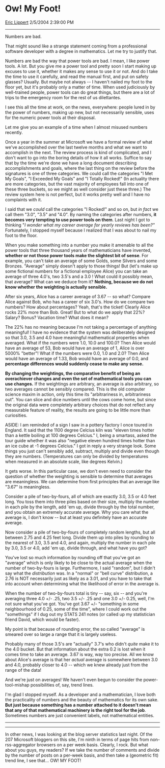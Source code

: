 # Ow\! My Foot\!

[Eric Lippert](https://social.msdn.microsoft.com/profile/Eric%20Lippert) 2/5/2004 2:39:00 PM

-----

Numbers are bad.

That might sound like a strange statement coming from a professional software developer with a degree in mathematics. Let me try to justify that.

Numbers are bad the way that power tools are bad. I mean, I like power tools. A lot. But you give me a power tool and pretty soon I start making up excuses to use it, whether it makes any sense to use it or not. And do I take the time to use it carefully, and read the manual first, and put on safety glasses? Usually. But maybe not always -- I haven't nailed my foot to the floor yet, but it's probably only a matter of time. When used judiciously by well-trained people, power tools can do great things, but there are a lot of trips to the emergency room for the rest of us dilettantes.

I see this all the time at work, on the news, everywhere: people lured in by the power of numbers, making up new, but not necessarily sensible, uses for the numeric power tools at their disposal.

Let me give you an example of a time when I almost misused numbers recently.

Once a year in the summer at Microsoft we have a formal review of what we've accomplished over the last twelve months and what we want to accomplish in the next. The review process is kind of complicated, and I don't want to go into the boring details of how it all works. Suffice to say that by the time we're done we have a long document describing accomplishments and goals, where the last thing on the review before the signatures is one of three categories. We could call the categories "I Met My Goals", "I Exceeded My Goals" and "I Totally Rocked\!" (In actuality there are more categories, but the vast majority of employees fall into one of these three buckets, so we might as well consider just these three.) The review system here is not perfect, but it works pretty well and I have no complaints with it.

I said that we *could* call the categories "I Rocked\!" and so on, but *in fact* we call them "3.0", "3.5" and "4.0". By naming the categories after numbers, **it becomes very tempting to use power tools on them**. Last night I got to thinking "*I wonder what my career average for yearly reviews has been?"* Fortunately, I stopped myself because I realized that I was about to nail my foot to the floor.

When you make something into a number you make it amenable to all the power tools that three thousand years of mathematicians have invented, **whether or not those power tools make the slightest bit of sense**. For example, you can't take an average of some Golds, some Silvers and some Bronzes. "Average" simply doesn't apply to those things\! But (let's make up some fictional numbers for a fictional employee Alice) you can take an average of three 4.0's, two 3.5's and a 3.0 \! What could it possibly mean, that average? What can we deduce from it? **Nothing, because we do not know whether the weighting is actually sensible.**

After six years, Alice has a career average of 3.67 -- so what? Compare Alice against Bob, who has a career of six 3.0's. How do we compare two numbers? How about percentages? Yeah, that's the ticket\! Clearly Alice rocks 22% more than Bob. Great\! But to what do we apply that 22%? Salary? Bonus? Vacation time? What does it mean?

The 22% has no meaning because I'm not taking a percentage of anything meaningful\! I have no evidence that the system was deliberately designed so that 3.0, 3.5 and 4.0 have meaningful mathematical properties when averaged. What if the numbers were 1.0, 10.0 and 100.0? Then Alice would have an average of 53, Bob would have an average of 1, Alice is over 5000% "better"\! What if the numbers were 0.0, 1.0 and 2.0? Then Alice would have an average of 1.33, Bob would have an average of 0.0, and **percentage differences would suddenly cease to make any sense.**

**By changing the weightings, the comparative benefit of being an overachiever changes and even the set of mathematical tools you can use changes.** If the weightings are arbitrary, an average is also arbitrary, so two averages cannot be sensibly compared. This is the old computer science maxim in action, only this time its "arbitrariness in, arbitrariness out". You can slice and dice numbers until the cows come home, but since the original data were completely arbitrary choices that do not reflect any measurable feature of reality, the results are going to be little more than curiosities.

ASIDE: I am reminded of a sign I saw in a pottery factory I once toured in England. It said that the 1100 degree Celcius kiln was "eleven times hotter than a kettle boiling at 100 degrees Celcius." I, being a smartass, asked the tour guide whether it was also "negative eleven hundred times hotter than an ice cube at -1 degrees Celcius." I got in reply a very strange look. Some things you just can't sensibly add, subtract, multiply and divide even though they are numbers. (Temperatures can only be divided by temperatures when measured in an absolute scale, like degrees Kelvin.)

It gets worse. In this particular case, we don't even need to consider the question of whether the weighting is sensible to determine that averages are meaningless. We can determine from first principles that an average like "3.67" is meaningless.

Consider a pile of two-by-fours, all of which are exactly 3.0, 3.5 or 4.0 feet long. You toss them into three piles based on their size, multiply the number in each pile by the length, add 'em up, divide through by the total number, and you obtain an extremely accurate average. Why you care what the average is, I don't know -- but at least you definitely have an accurate average.

Now consider a pile of two-by-fours of completely random lengths, but all between 2.75 and 4.25 feet long. Divide them up into piles by rounding to the nearest of 3.0, 3.5 and 4.0, and again, multiply the number in each pile by 3.0, 3.5 or 4.0, add 'em up, divide through, and what have you got?

You've lost so much information by rounding off that you've got an "average" which is only likely to be close to the actual average when the number of two-by-fours is large. Furthermore, I said "random", but I didn't say what the *distribution* was. In a "normal" or "bell curve" distribution, a 2.76 is NOT necessarily just as likely as a 3.01, and you have to take that into account when determining what the likelihood of error in the average is.

When the number of two-by-fours total is tiny -- say, six -- and you're averaging three 4.0 +/- .25, two 3.5 +/- .25 and one 3.0 +/- 0.25, well, I'm not sure what you've got. You've got 3.67 +/- "something in some neighbourhood of 0.25, some of the time", where I could work out the "somethings" if I dug out my STATS 241 notes (or called up my statistician friend David, which would be faster).

My point is that because of rounding error, the so called "average" is smeared over so large a range that it is largely useless.

Probably many of those 3.5's are "actually" 3.7's who didn't *quite* make it to the 4.0 bucket. But that information about the extra 0.2 is lost when it comes time to take an average. 3.67 is way, way too precise. All we know about Alice's average is that her *actual* average is somewhere between 3.0 and 4.0, probably closer to 4.0 -- which we knew already just from the range of the data\!

And we're just on averages\! We haven't even begun to consider the power-tool-mishap possibilities of, say, trend lines.

I'm glad I stopped myself. As a developer and a mathematician, I love both the practicality of numbers and the beauty of mathematics for its own sake. **But just because something has a number attached to it doesn't mean that any of that mathematical machinery is the right tool for the job**. Sometimes numbers are just convenient labels, not mathematical entities.

****

-----

In other news, I was looking at the blog server statistics last night. Of the 207 Microsoft bloggers on this site, I'm ninth in terms of page hits from non-rss-aggregator browsers on a per week basis. Clearly, I rock. But what about you guys, my readers? If we take the number of comments and divide by the number of posts on a per-week basis, and then take a (geometric fit) trend line, I see that... OW\! MY FOOT\!

